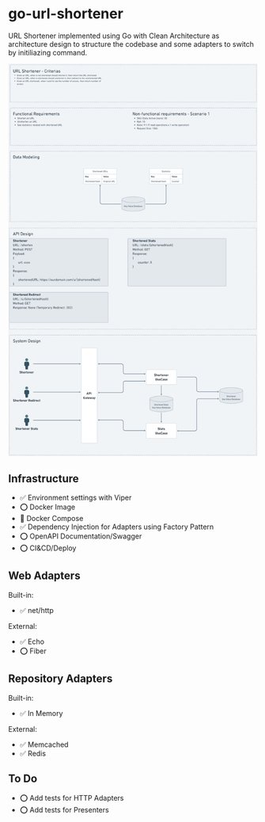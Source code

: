 # go-url-shortener
URL Shortener implemented using Go with Clean Architecture as architecture design to structure the codebase and some adapters to switch by initiliazing command.

![System Design Image](./assets/images/System%20Design%402x.png)

## Infrastructure
* ✅ Environment settings with Viper
* ⭕ Docker Image
* 🔄 Docker Compose
* ✅ Dependency Injection for Adapters using Factory Pattern
* ⭕ OpenAPI Documentation/Swagger
* ⭕ CI&CD/Deploy

## Web Adapters
Built-in:
* ✅ net/http

External:
* ✅ Echo
* ⭕ Fiber

## Repository Adapters
Built-in:
* ✅ In Memory

External:
* ✅ Memcached
* ✅ Redis

## To Do
* ⭕ Add tests for HTTP Adapters
* ⭕ Add tests for Presenters
